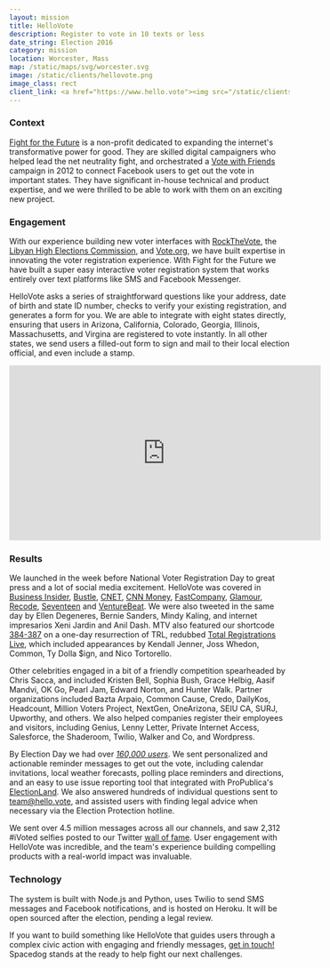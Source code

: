 ```yaml
---
layout: mission
title: HelloVote
description: Register to vote in 10 texts or less
date_string: Election 2016
category: mission
location: Worcester, Mass
map: /static/maps/svg/worcester.svg
image: /static/clients/hellovote.png
image_class: rect
client_link: <a href="https://www.hello.vote"><img src="/static/clients/hellovote.png" alt="Hello.Vote"></a>
---
```


### Context ###

[Fight for the Future](https://www.fightforthefuture.org) is a non-profit dedicated to expanding the internet's transformative power for good. They are skilled digital campaigners who helped lead the net neutrality fight, and orchestrated a [Vote with Friends](http://www.votewithfriends.net) campaign in 2012 to connect Facebook users to get out the vote in important states. They have significant in-house technical and product expertise, and we were thrilled to be able to work with them on an exciting new project.

### Engagement ###

With our experience building new voter interfaces with [RockTheVote](/mission/rockthevote/), the [Libyan High Elections Commission](/mission/libyan-elections/), and [Vote.org](/mission/vote-org/), we have built expertise in innovating the voter registration experience. With Fight for the Future we have built a super easy interactive voter registration system that works entirely over text platforms like SMS and Facebook Messenger.

HelloVote asks a series of straightforward questions like your address, date of birth and state ID number, checks to verify your existing registration, and generates a form for you. We are able to integrate with eight states directly, ensuring that users in Arizona, California, Colorado, Georgia, Illinois, Massachusetts, and Virgina are registered to vote instantly. In all other states, we send users a filled-out form to sign and mail to their local election official, and even include a stamp.

<div class="inline two-third center">
<iframe width="560" height="315" src="https://www.youtube.com/embed/mvcoJCzhGx4" frameborder="0" allowfullscreen></iframe>
</div>

### Results ###

We launched in the week before National Voter Registration Day to great press and a lot of social media excitement. HelloVote was covered in [Business Insider](http://www.businessinsider.com/register-to-vote-via-text-facebook-hellovote-2016-9), [Bustle](http://www.bustle.com/articles/185688-how-to-register-to-vote-on-facebook-using-hellovote-the-answer-to-the-busy-millennials-prayers), [CNET](https://www.cnet.com/news/hellovote-voter-registration-texting-facebook-messenger-donald-trump-hillary-clinton-election/), [CNN Money](http://money.cnn.com/2016/09/22/technology/hellovote-text-to-vote/), [FastCompany](https://www.fastcompany.com/3063969/mind-and-machine/this-chatbot-will-register-you-to-vote-by-text-so-now-you-have-no-excuse), [Glamour](http://www.glamour.com/story/register-to-vote-with-a-text-message), [Recode](http://www.recode.net/2016/9/22/13020980/chatbot-voter-registration-text), [Seventeen](http://www.seventeen.com/life/tech-social-media/news/a42975/no-more-excuses-you-can-now-register-to-vote-through-test-message/) and [VentureBeat](http://venturebeat.com/2016/09/22/backed-by-anti-trump-twilio-this-bot-wants-to-register-voters/). We were also tweeted in the same day by Ellen Degeneres, Bernie Sanders, Mindy Kaling, and internet impresarios Xeni Jardin and Anil Dash. MTV also featured our shortcode [384-387](sms://384387) on a one-day resurrection of TRL, redubbed [Total Registrations Live](http://electthis.com/trl), which included appearances by Kendall Jenner, Joss Whedon, Common, Ty Dolla $ign, and Nico Tortorello.

Other celebrities engaged in a bit of a friendly competition spearheaded by Chris Sacca, and included Kristen Bell, Sophia Bush, Grace Helbig, Aasif Mandvi, OK Go, Pearl Jam, Edward Norton, and Hunter Walk. Partner organizations included Bazta Arpaio, Common Cause, Credo, DailyKos, Headcount, Million Voters Project, NextGen, OneArizona, SEIU CA, SURJ, Upworthy, and others. We also helped companies register their employees and visitors, including Genius, Lenny Letter, Private Internet Access, Salesforce, the Shaderoom, Twilio, Walker and Co, and Wordpress.

By Election Day we had over *[160,000 users](https://hello.vote/stats)*. We sent personalized and actionable reminder messages to get out the vote, including calendar invitations, local weather forecasts, polling place reminders and directions, and an easy to use issue reporting tool that integrated with ProPublica's [ElectionLand](https://projects.propublica.org/electionland/). We also answered hundreds of individual questions sent to team@hello.vote, and assisted users with finding legal advice when necessary via the Election Protection hotline.

We sent over 4.5 million messages across all our channels, and saw 2,312 #iVoted selfies posted to our Twitter [wall of fame](https://twitter.com/hellovote_bot). User engagement with HelloVote was incredible, and the team's experience building compelling products with a real-world impact was invaluable.

### Technology ###

The system is built with Node.js and Python, uses Twilio to send SMS messages and Facebook notifications, and is hosted on Heroku. It will be open sourced after the election, pending a legal review.

If you want to build something like HelloVote that guides users through a complex civic action with engaging and friendly messages, [get in touch!](/blastoff) Spacedog stands at the ready to help fight our next challenges.
